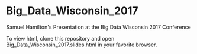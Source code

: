 # Big_Data_Wisconsin_2017
Samuel Hamilton's Presentation at the Big Data Wisconsin 2017 Conference

To view html, clone this repository and open Big_Data_Wisconsin_2017.slides.html in your favorite browser.
